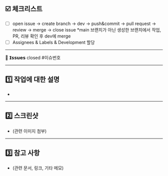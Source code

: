 ## ☑️ 체크리스트
- [ ] open issue -> create branch -> dev -> push&commit -> pull request -> review -> merge -> close issue
*main 브랜치가 아닌 생성한 브랜치에서 작업, PR, 리뷰 확인 후 dev에 merge
- [ ] Assignees & Labels & Development 할당

---

📌 𝗜𝘀𝘀𝘂𝗲𝘀
closed #이슈번호

---

## 1️⃣ 작업에 대한 설명
- 

---

## 2️⃣ 스크린샷
- (관련 이미지 첨부)

---

## 3️⃣ 참고 사항
- (관련 문서, 링크, 기타 메모)

